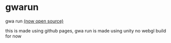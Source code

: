 # gwarun
gwa run [(now open source)](https://github.com/avocado5182/gwarun)

this is made using github pages, gwa run is made using unity
no webgl build for now
